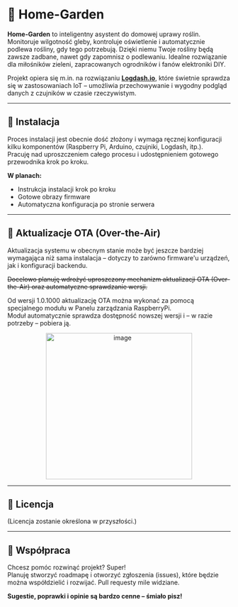 # 🌱 Home-Garden

**Home-Garden** to inteligentny asystent do domowej uprawy roślin. Monitoruje wilgotność gleby, kontroluje oświetlenie i automatycznie podlewa rośliny, gdy tego potrzebują. Dzięki niemu Twoje rośliny będą zawsze zadbane, nawet gdy zapomnisz o podlewaniu. Idealne rozwiązanie dla miłośników zieleni, zapracowanych ogrodników i fanów elektroniki DIY.

Projekt opiera się m.in. na rozwiązaniu [**Logdash.io**](https://logdash.io), które świetnie sprawdza się w zastosowaniach IoT – umożliwia przechowywanie i wygodny podgląd danych z czujników w czasie rzeczywistym.

---

## 🔧 Instalacja

Proces instalacji jest obecnie dość złożony i wymaga ręcznej konfiguracji kilku komponentów (Raspberry Pi, Arduino, czujniki, Logdash, itp.).  
Pracuję nad uproszczeniem całego procesu i udostępnieniem gotowego przewodnika krok po kroku.

**W planach:**
- Instrukcja instalacji krok po kroku  
- Gotowe obrazy firmware 
- Automatyczna konfiguracja po stronie serwera

---

## 🔄 Aktualizacje OTA (Over-the-Air)

Aktualizacja systemu w obecnym stanie może być jeszcze bardziej wymagająca niż sama instalacja – dotyczy to zarówno firmware'u urządzeń, jak i konfiguracji backendu.

~~Docelowo planuję wdrożyć uproszczony mechanizm aktualizacji OTA (Over-the-Air) oraz automatyczne sprawdzanie wersji.~~

Od wersji 1.0.1000 aktualizację OTA można wykonać za pomocą specjalnego modułu w Panelu zarządzania RaspberryPi.  
Moduł automatycznie sprawdza dostępność nowszej wersji i – w razie potrzeby – pobiera ją.

<p align="center">
  <img width="330" alt="image" src="https://github.com/user-attachments/assets/2090201f-59f0-470a-a3b5-7fa5468a88a3" />
</p>

---

## 📄 Licencja

(Licencja zostanie określona w przyszłości.)

---

## 🤝 Współpraca

Chcesz pomóc rozwinąć projekt? Super!  
Planuję stworzyć roadmapę i otworzyć zgłoszenia (issues), które będzie można współdzielić i rozwijać. Pull requesty mile widziane.

**Sugestie, poprawki i opinie są bardzo cenne – śmiało pisz!**
